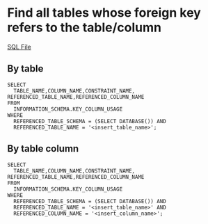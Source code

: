 # Find all tables whose foreign key refers to the table/column
[SQL File](./src/branch/master/MySQL/sql/all_foreign_keys_to_table_or_column.sql)

## By table

```
SELECT 
  TABLE_NAME,COLUMN_NAME,CONSTRAINT_NAME, REFERENCED_TABLE_NAME,REFERENCED_COLUMN_NAME
FROM
  INFORMATION_SCHEMA.KEY_COLUMN_USAGE
WHERE
  REFERENCED_TABLE_SCHEMA = (SELECT DATABASE()) AND
  REFERENCED_TABLE_NAME = '<insert_table_name>';
```

## By table column

```
SELECT 
  TABLE_NAME,COLUMN_NAME,CONSTRAINT_NAME, REFERENCED_TABLE_NAME,REFERENCED_COLUMN_NAME
FROM
  INFORMATION_SCHEMA.KEY_COLUMN_USAGE
WHERE
  REFERENCED_TABLE_SCHEMA = (SELECT DATABASE()) AND
  REFERENCED_TABLE_NAME = '<insert_table_name>' AND
  REFERENCED_COLUMN_NAME = '<insert_column_name>';
```